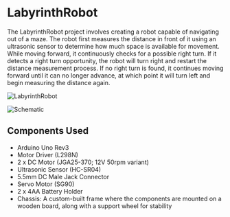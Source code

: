 # LabyrinthRobot

The LabyrinthRobot project involves creating a robot capable of navigating out of a maze. The robot first measures the distance in front of it using an ultrasonic sensor to determine how much space is available for movement. While moving forward, it continuously checks for a possible right turn. If it detects a right turn opportunity, the robot will turn right and restart the distance measurement process. If no right turn is found, it continues moving forward until it can no longer advance, at which point it will turn left and begin measuring the distance again.

![LabyrinthRobot](https://github.com/user-attachments/assets/c0fd9e2e-76c2-4d62-8cd9-c5b683e22a94)


![Schematic](https://github.com/user-attachments/assets/61cdb3bb-d1bb-450b-9666-6f9bca4156af)

## Components Used
* Arduino Uno Rev3
* Motor Driver (L298N)
* 2 x DC Motor (JGA25-370; 12V 50rpm variant)
* Ultrasonic Sensor (HC-SR04)
* 5.5mm DC Male Jack Connector
* Servo Motor (SG90)
* 2 x 4AA Battery Holder
* Chassis: A custom-built frame where the components are mounted on a wooden board, along with a support wheel for stability
